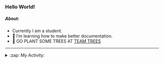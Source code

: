 ### Hello World!

##### About:
- Currently I am a student.
- 🌱 I’m learning how to make better documentation.
- 🌱 GO PLANT SOME TREES AT [TEAM TREES](https://teamtrees.org/)

---
<details>
  <summary>:zap: My Activity:</summary>
  
<!--START_SECTION:waka-->
![Code Time](http://img.shields.io/badge/Code%20Time-1%2C180%20hrs%2035%20mins-blue)

**I'm a Night 🦉** 

```text
🌞 Morning                1875 commits        ██░░░░░░░░░░░░░░░░░░░░░░░   10.00 % 
🌆 Daytime                6403 commits        █████████░░░░░░░░░░░░░░░░   34.16 % 
🌃 Evening                5370 commits        ███████░░░░░░░░░░░░░░░░░░   28.65 % 
🌙 Night                  5097 commits        ███████░░░░░░░░░░░░░░░░░░   27.19 % 
```
📅 **I'm Most Productive on Wednesday** 

```text
Monday                   2650 commits        ████░░░░░░░░░░░░░░░░░░░░░   14.14 % 
Tuesday                  2551 commits        ███░░░░░░░░░░░░░░░░░░░░░░   13.61 % 
Wednesday                4377 commits        ██████░░░░░░░░░░░░░░░░░░░   23.35 % 
Thursday                 2404 commits        ███░░░░░░░░░░░░░░░░░░░░░░   12.82 % 
Friday                   1957 commits        ███░░░░░░░░░░░░░░░░░░░░░░   10.44 % 
Saturday                 1642 commits        ██░░░░░░░░░░░░░░░░░░░░░░░   08.76 % 
Sunday                   3164 commits        ████░░░░░░░░░░░░░░░░░░░░░   16.88 % 
```


📊 **This Week I Spent My Time On** 

```text
🔥 Editors: 
VS Code                  6 hrs 46 mins       ███████████████████░░░░░░   75.07 % 
IntelliJ                 2 hrs 15 mins       ██████░░░░░░░░░░░░░░░░░░░   24.93 % 

🐱‍💻 Projects: 
givbacks-admin           6 hrs 10 mins       █████████████████░░░░░░░░   68.45 % 
intro                    2 hrs 1 min         ██████░░░░░░░░░░░░░░░░░░░   22.49 % 
givbacks-application     24 mins             █░░░░░░░░░░░░░░░░░░░░░░░░   04.45 % 
praise                   8 mins              ░░░░░░░░░░░░░░░░░░░░░░░░░   01.56 % 
FilterHelperTest.kt      6 mins              ░░░░░░░░░░░░░░░░░░░░░░░░░   01.29 % 
```


 Last Updated on 05/09/2023 07:11:36 UTC
<!--END_SECTION:waka-->
</details>
